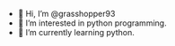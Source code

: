 - 👋 Hi, I’m @grasshopper93
- 👀 I’m interested in python programming.
- 🌱 I’m currently learning python.

<!---
grasshopper93/grasshopper93 is a ✨ special ✨ repository because its `README.md` (this file) appears on your GitHub profile.
You can click the Preview link to take a look at your changes.
--->
